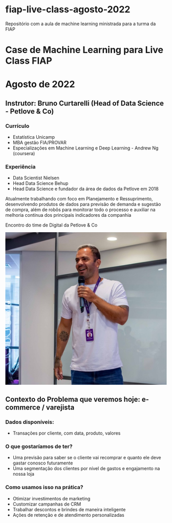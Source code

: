 # fiap-live-class-agosto-2022
Repositório com a aula de machine learning ministrada para a turma da FIAP

# Case de Machine Learning para Live Class FIAP
# Agosto de 2022
## Instrutor: Bruno Curtarelli (Head of Data Science - Petlove & Co)

### Currículo
- Estatística Unicamp
- MBA gestão FIA/PROVAR
- Especializações em Machine Learning e Deep Learning - Andrew Ng (coursera)

### Experiência
- Data Scientist Nielsen
- Head Data Science Behup
- Head Data Science e fundador da área de dados da Petlove em 2018

Atualmente trabalhando com foco em Planejamento e Ressuprimento, desenvolvendo produtos de dados para previsão de demanda e sugestão de compra, além de robôs para monitorar todo o processo e auxiliar na melhoria contínua dos principais indicadores da companhia

Encontro do time de Digital da Petlove & Co

![alt text](https://github.com/bruno-curta/fiap-live-class-agosto-2022/blob/main/bruno.jpeg)

## Contexto do Problema que veremos hoje: e-commerce / varejista

### Dados disponíveis:
- Transações por cliente, com data, produto, valores

### O que gostaríamos de ter?
- Uma previsão para saber se o cliente vai recomprar e quanto ele deve gastar conosco futuramente
- Uma segmentação dos clientes por nível de gastos e engajamento na nossa loja

### Como usamos isso na prática?
- Otimizar investimentos de marketing
- Customizar campanhas de CRM
- Trabalhar descontos e brindes de maneira inteligente
- Ações de retenção e de atendimento personalizadas
